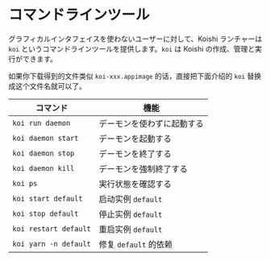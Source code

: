 # コマンドラインツール

グラフィカルインタフェイスを使わないユーザーに対して、Koishi ランチャーは `koi` というコマンドラインツールを提供します。`koi` は Koishi の作成、管理と実行ができます。

如果你下载得到的文件类似 `koi-xxx.appimage` 的话，直接把下面介绍的 `koi` 替换成这个文件名就可以了。

| コマンド                  | 機能               |
| --------------------- | ---------------- |
| `koi run daemon`      | デーモンを使わずに起動する    |
| `koi daemon start`    | デーモンを起動する        |
| `koi daemon stop`     | デーモンを終了する        |
| `koi daemon kill`     | デーモンを強制終了する      |
| `koi ps`              | 実行状態を確認する        |
| `koi start default`   | 启动实例 `default`   |
| `koi stop default`    | 停止实例 `default`   |
| `koi restart default` | 重启实例 `default`   |
| `koi yarn -n default` | 修复 `default` 的依赖 |
